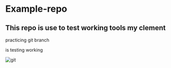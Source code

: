 # Example-repo

## This repo is use to test working tools my clement

practicing git branch

is testing working

![git](https://user-images.githubusercontent.com/63403424/138490923-09b1cdb8-0b8a-4ef0-ad63-7a8872928c61.png)
